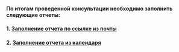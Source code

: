 #### По итогам проведенной консультации необходимо заполнить следующие отчеты:
#### 1. [Заполнение отчета по ссылке из почты](Заполнение%20отчета%20по%20ссылке%20из%20почты.md)
#### 2. [Заполнение отчета из календаря](Заполнение%20отчета%20из%20календаря.md)
